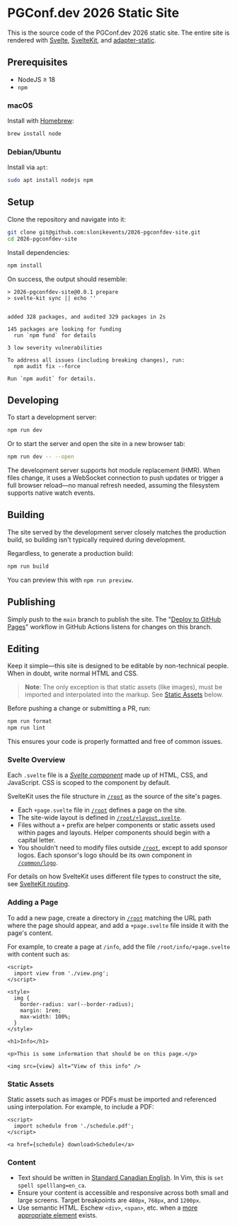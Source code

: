 PGConf.dev 2026 Static Site
===========================

This is the source code of the PGConf.dev 2026 static site. The entire site is
rendered with [Svelte], [SvelteKit], and [adapter-static].

Prerequisites
-------------

- NodeJS ≥ 18
- `npm`

### macOS

Install with [Homebrew]:

```bash
brew install node
```

### Debian/Ubuntu

Install via `apt`:

```bash
sudo apt install nodejs npm
```

Setup
-----

Clone the repository and navigate into it:

```bash
git clone git@github.com:slonikevents/2026-pgconfdev-site.git
cd 2026-pgconfdev-site
```

Install dependencies:

```bash
npm install
```

On success, the output should resemble:

```
> 2026-pgconfdev-site@0.0.1 prepare
> svelte-kit sync || echo ''


added 328 packages, and audited 329 packages in 2s

145 packages are looking for funding
  run `npm fund` for details

3 low severity vulnerabilities

To address all issues (including breaking changes), run:
  npm audit fix --force

Run `npm audit` for details.
```

Developing
----------

To start a development server:

```bash
npm run dev
```

Or to start the server and open the site in a new browser tab:

```bash
npm run dev -- --open
```

The development server supports hot module replacement (HMR). When files change,
it uses a WebSocket connection to push updates or trigger a full browser
reload—no manual refresh needed, assuming the filesystem supports native watch
events.

Building
--------

The site served by the development server closely matches the production build,
so building isn't typically required during development.

Regardless, to generate a production build:

```bash
npm run build
```

You can preview this with `npm run preview`.

Publishing
----------

Simply push to the `main` branch to publish the site. The "[Deploy to GitHub
Pages]" workflow in GitHub Actions listens for changes on this branch.

Editing
-------

Keep it simple—this site is designed to be editable by non-technical people.
When in doubt, write normal HTML and CSS.

> **Note**: The only exception is that static assets (like images), must be
> imported and interpolated into the markup. See [Static Assets](#static-assets)
> below.

Before pushing a change or submitting a PR, run:

```bash
npm run format
npm run lint
```

This ensures your code is properly formatted and free of common issues.

### Svelte Overview

Each `.svelte` file is a _[Svelte component]_ made up of HTML, CSS, and
JavaScript. CSS is scoped to the component by default.

SvelteKit uses the file structure in [`/root`] as the source of the site's
pages.

- Each `+page.svelte` file in [`/root`] defines a page on the site.
- The site-wide layout is defined in [`/root/+layout.svelte`].
- Files without a `+` prefix are helper components or static assets used within
  pages and layouts. Helper components should begin with a capital letter.
- You shouldn't need to modify files outside [`/root`], except to add sponsor
  logos. Each sponsor's logo should be its own component in [`/common/logo`].

For details on how SvelteKit uses different file types to construct the site,
see [SvelteKit routing].

### Adding a Page

To add a new page, create a directory in [`/root`] matching the URL path where
the page should appear, and add a `+page.svelte` file inside it with the page's
content.

For example, to create a page at `/info`, add the file `/root/info/+page.svelte`
with content such as:

```svelte
<script>
  import view from './view.png';
</script>

<style>
  img {
    border-radius: var(--border-radius);
    margin: 1rem;
    max-width: 100%;
  }
</style>

<h1>Info</h1>

<p>This is some information that should be on this page.</p>

<img src={view} alt="View of this info" />
```

### Static Assets

Static assets such as images or PDFs must be imported and referenced using
interpolation. For example, to include a PDF:

```svelte
<script>
  import schedule from './schedule.pdf';
</script>

<a href={schedule} download>Schedule</a>
```

### Content

- Text should be written in [Standard Canadian English]. In Vim, this is `set
  spell spelllang=en_ca`.
- Ensure your content is accessible and responsive across both small and large
  screens. Target breakpoints are `480px`, `768px`, and `1200px`.
- Use semantic HTML. Eschew `<div>`, `<span>`, etc. when a [more appropriate
  element] exists.

[Svelte]: https://svelte.dev/docs/svelte/overview
[SvelteKit]: https://svelte.dev/docs/kit/introduction
[adapter-static]: https://svelte.dev/docs/kit/adapter-static
[Homebrew]: https://brew.sh/
[Deploy to GitHub Pages]: https://github.com/slonikevents/2026-pgconfdev-site/actions/workflows/main.yaml
[Svelte component]: https://svelte.dev/docs/svelte/svelte-files
[`/root`]: /root
[`/root/+layout.svelte`]: /root/+layout.svelte
[`/common/logo`]: /common/logo
[SvelteKit routing]: https://svelte.dev/docs/kit/routing#page
[Standard Canadian English]: https://en.wikipedia.org/wiki/Standard_Canadian_English
[more appropriate element]: https://developer.mozilla.org/en-US/docs/Web/HTML/Element
